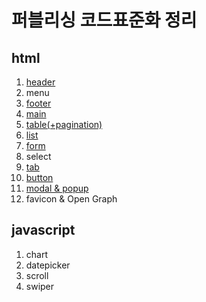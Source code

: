 # 퍼블리싱 코드표준화 정리
## html
  1. [header](https://github.com/kofhoom/bnsystem/tree/main/template-layout/header)
  2. menu
  3. [footer](https://github.com/kofhoom/bnsystem/tree/main/template-layout/footer)
  4. [main](https://github.com/kofhoom/bnsystem/tree/main/template-layout/main)
  5. [table(+pagination)](https://github.com/kofhoom/bnsystem/tree/main/template-layout/table)
  6. [list](https://github.com/kofhoom/bnsystem/tree/main/template-layout/list)
  7. [form](https://github.com/kofhoom/bnsystem/tree/main/template-layout/form)
  8. select
  9. [tab](https://github.com/kofhoom/bnsystem/tree/main/template-layout/tab)
  10. [button](https://github.com/kofhoom/bnsystem/tree/main/template-layout/button)
  12. [modal & popup](https://github.com/kofhoom/bnsystem/tree/main/template-layout/modal)
  13. favicon & Open Graph

## javascript
  1. chart
  2. datepicker
  3. scroll
  4. swiper
